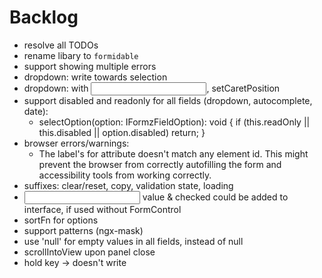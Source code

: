 # Backlog

- resolve all TODOs
- rename libary to `formidable`
- support showing multiple errors
- dropdown: write towards selection
- dropdown: with <input>, setCaretPosition
- support disabled and readonly for all fields (dropdown, autocomplete, date):
  - selectOption(option: IFormzFieldOption): void {
    if (this.readOnly || this.disabled || option.disabled) return; }
- browser errors/warnings:
  - The label's for attribute doesn't match any element id. This might prevent the browser from correctly autofilling the form and accessibility tools from working correctly.
- suffixes: clear/reset, copy, validation state, loading
- <input> value & checked could be added to interface, if used without FormControl
- sortFn for options
- support patterns (ngx-mask)
- use 'null' for empty values in all fields, instead of null
- scrollIntoView upon panel close
- hold key -> doesn't write
